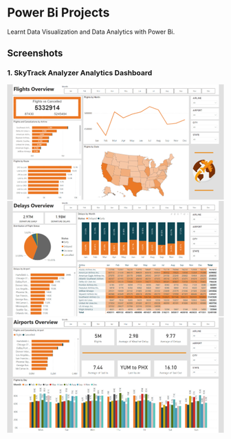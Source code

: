 # Power Bi Projects
Learnt Data Visualization and Data Analytics with Power Bi.

## Screenshots
### 1. SkyTrack Analyzer Analytics Dashboard
<img src="https://github.com/yevhenlushnikov/Data_Analyst_Portfolio/blob/14adde7cbde1f63a6c1597feed73ee92e681c1b4/PowerBi/Flights%20Overview.png" alt="Flights Overview">
<img src="https://github.com/yevhenlushnikov/Data_Analyst_Portfolio/blob/d0e642f90715bf3941c13c645e635c8764bfd154/PowerBi/Delays%20Overview.png" alt="Delays Overview">
<img src="https://github.com/yevhenlushnikov/Data_Analyst_Portfolio/blob/d0e642f90715bf3941c13c645e635c8764bfd154/PowerBi/Airports%20Overview.png" alt="Airports Overview">
